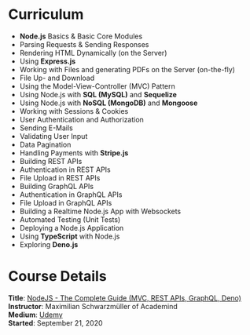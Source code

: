 # Curriculum
- **Node.js** Basics & Basic Core Modules
- Parsing Requests & Sending Responses
- Rendering HTML Dynamically (on the Server)
- Using **Express.js**
- Working with Files and generating PDFs on the Server (on-the-fly)
- File Up- and Download
- Using the Model-View-Controller (MVC) Pattern
- Using Node.js with **SQL (MySQL)** and **Sequelize**
- Using Node.js with **NoSQL (MongoDB)** and **Mongoose**
- Working with Sessions & Cookies
- User Authentication and Authorization
- Sending E-Mails
- Validating User Input
- Data Pagination
- Handling Payments with **Stripe.js**
- Building REST APIs
- Authentication in REST APIs
- File Upload in REST APIs
- Building GraphQL APIs
- Authentication in GraphQL APIs
- File Upload in GraphQL APIs
- Building a Realtime Node.js App with Websockets
- Automated Testing (Unit Tests)
- Deploying a Node.js Application
- Using **TypeScript** with Node.js
- Exploring **Deno.js**

# Course Details
**Title**: [NodeJS - The Complete Guide (MVC, REST APIs, GraphQL, Deno)](https://www.udemy.com/course/nodejs-the-complete-guide/)  
**Instructor**: Maximilian Schwarzmüller of Academind  
**Medium**: [Udemy](https://www.udemy.com/)  
**Started**: September 21, 2020  